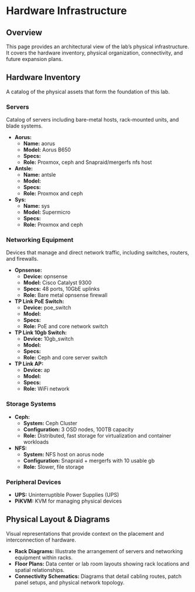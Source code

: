 # Hardware Infrastructure

## Overview
This page provides an architectural view of the lab’s physical infrastructure. It covers the hardware inventory, physical organization, connectivity, and future expansion plans.

## Hardware Inventory
A catalog of the physical assets that form the foundation of this lab.

### Servers
Catalog of servers including bare-metal hosts, rack-mounted units, and blade systems.
- **Aorus:**
  - **Name:** aorus
  - **Model:** Aorus B650
  - **Specs:**
  - **Role:** Proxmox, ceph and Snapraid/mergerfs nfs host
- **Antsle:**
  - **Name:** antsle
  - **Model:**
  - **Specs:**
  - **Role:** Proxmox and ceph
- **Sys:**
  - **Name:** sys
  - **Model:** Supermicro
  - **Specs:**
  - **Role:** Proxmox and ceph

### Networking Equipment
Devices that manage and direct network traffic, including switches, routers, and firewalls.
- **Opnsense:**
  - **Device:** opnsense
  - **Model:** Cisco Catalyst 9300
  - **Specs:** 48 ports, 10GbE uplinks
  - **Role:** Bare metal opnsense firewall
- **TP Link PoE Switch:**
  - **Device:** poe_switch
  - **Model:**
  - **Specs:**
  - **Role:** PoE and core network switch
- **TP Link 10gb Switch:**
  - **Device:** 10gb_switch
  - **Model:**
  - **Specs:**
  - **Role:** Ceph and core server switch
- **TP Link AP:**
  - **Device:** ap
  - **Model:**
  - **Specs:**
  - **Role:** WiFi network

### Storage Systems
- **Ceph:**
  - **System:** Ceph Cluster
  - **Configuration:** 3 OSD nodes, 100TB capacity
  - **Role:** Distributed, fast storage for virtualization and container workloads
- **NFS:**
  - **System:** NFS host on aorus node
  - **Configuration:** Snapraid + mergerfs with 10 usable gb
  - **Role:** Slower, file storage

### Peripheral Devices
- **UPS:** Uninterruptible Power Supplies (UPS)
- **PiKVM:** KVM for managing physical devices

## Physical Layout & Diagrams
Visual representations that provide context on the placement and interconnection of hardware.

- **Rack Diagrams:**
  Illustrate the arrangement of servers and networking equipment within racks.
- **Floor Plans:**
  Data center or lab room layouts showing rack locations and spatial relationships.
- **Connectivity Schematics:**
  Diagrams that detail cabling routes, patch panel setups, and physical network topology.
